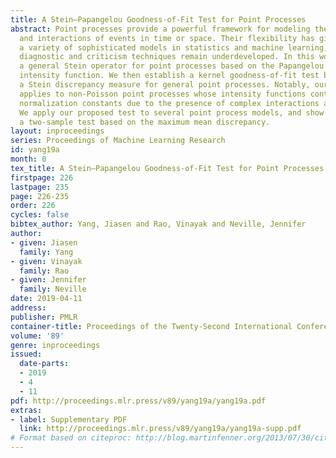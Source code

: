 ```yaml
---
title: A Stein–Papangelou Goodness-of-Fit Test for Point Processes
abstract: Point processes provide a powerful framework for modeling the distribution
  and interactions of events in time or space. Their flexibility has given rise to
  a variety of sophisticated models in statistics and machine learning, yet model
  diagnostic and criticism techniques remain underdeveloped. In this work, we propose
  a general Stein operator for point processes based on the Papangelou conditional
  intensity function. We then establish a kernel goodness-of-fit test by defining
  a Stein discrepancy measure for general point processes. Notably, our test also
  applies to non-Poisson point processes whose intensity functions contain intractable
  normalization constants due to the presence of complex interactions among points.
  We apply our proposed test to several point process models, and show that it outperforms
  a two-sample test based on the maximum mean discrepancy.
layout: inproceedings
series: Proceedings of Machine Learning Research
id: yang19a
month: 0
tex_title: A Stein–Papangelou Goodness-of-Fit Test for Point Processes
firstpage: 226
lastpage: 235
page: 226-235
order: 226
cycles: false
bibtex_author: Yang, Jiasen and Rao, Vinayak and Neville, Jennifer
author:
- given: Jiasen
  family: Yang
- given: Vinayak
  family: Rao
- given: Jennifer
  family: Neville
date: 2019-04-11
address: 
publisher: PMLR
container-title: Proceedings of the Twenty-Second International Conference on Artificial Intelligence and Statistics
volume: '89'
genre: inproceedings
issued:
  date-parts:
  - 2019
  - 4
  - 11
pdf: http://proceedings.mlr.press/v89/yang19a/yang19a.pdf
extras:
- label: Supplementary PDF
  link: http://proceedings.mlr.press/v89/yang19a/yang19a-supp.pdf
# Format based on citeproc: http://blog.martinfenner.org/2013/07/30/citeproc-yaml-for-bibliographies/
---
```

